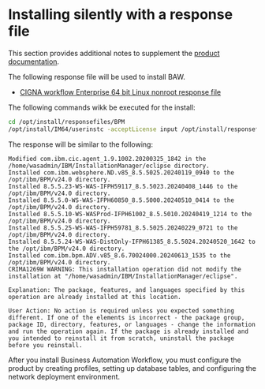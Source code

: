 # Installing silently with a response file

This section provides additional notes to supplement the [product documentation](https://www.ibm.com/docs/en/baw/24.x?topic=workflow-installing-silently-using-response-file).

The following response file will be used to install BAW.

* [CIGNA workflow Enterprise 64 bit Linux nonroot response file](./CIGNA_workflowEnterprise_linux_response_nonroot_64bit.xml)

The following commands wikk be executed for the install:

```sh
cd /opt/install/responsefiles/BPM
/opt/install/IM64/userinstc -acceptLicense input /opt/install/responsefiles/BPM/CIGNA_workflowEnterprise_linux_response_nonroot_64bit.xml -log /opt/install/log/silent_install.log -dataLocation /opt/ibm/BPM/IMData

```

The response will be similar to the following:

```text
Modified com.ibm.cic.agent_1.9.1002.20200325_1842 in the /home/wasadmin/IBM/InstallationManager/eclipse directory.
Installed com.ibm.websphere.ND.v85_8.5.5025.20240119_0940 to the /opt/ibm/BPM/v24.0 directory.
Installed 8.5.5.23-WS-WAS-IFPH59117_8.5.5023.20240408_1446 to the /opt/ibm/BPM/v24.0 directory.
Installed 8.5.5.0-WS-WAS-IFPH60850_8.5.5000.20240510_0414 to the /opt/ibm/BPM/v24.0 directory.
Installed 8.5.5.10-WS-WASProd-IFPH61002_8.5.5010.20240419_1214 to the /opt/ibm/BPM/v24.0 directory.
Installed 8.5.5.25-WS-WAS-IFPH59781_8.5.5025.20240229_0721 to the /opt/ibm/BPM/v24.0 directory.
Installed 8.5.5.24-WS-WAS-DistOnly-IFPH61385_8.5.5024.20240520_1642 to the /opt/ibm/BPM/v24.0 directory.
Installed com.ibm.bpm.ADV.v85_8.6.70024000.20240613_1535 to the /opt/ibm/BPM/v24.0 directory.
CRIMA1269W WARNING: This installation operation did not modify the installation at "/home/wasadmin/IBM/InstallationManager/eclipse".

Explanation: The package, features, and languages specified by this operation are already installed at this location.

User Action: No action is required unless you expected something different. If one of the elements is incorrect - the package group, package ID, directory, features, or languages - change the information and run the operation again. If the package is already installed and you intended to reinstall it from scratch, uninstall the package before you reinstall.

```

After you install Business Automation Workflow, you must configure the product by creating profiles, setting up database tables, and configuring the network deployment environment.
